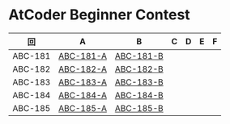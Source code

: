 # AtCoder Beginner Contest

| 回 | A | B | C | D | E | F |
|:---:|:---:|:---:|:---:|:---:|:---:|:---:|
| ABC-181 | [ABC-181-A](ABC-181-A.py) | [ABC-181-B](ABC-181-B.py) |  |  |  |  |
| ABC-182 | [ABC-182-A](ABC-182-A.py) | [ABC-182-B](ABC-182-B.py) |  |  |  |  |
| ABC-183 | [ABC-183-A](ABC-183-A.py) | [ABC-183-B](ABC-183-B.py) |  |  |  |  |
| ABC-184 | [ABC-184-A](ABC-184-A.py) | [ABC-184-B](ABC-184-B.py) |  |  |  |  |
| ABC-185 | [ABC-185-A](ABC-185-A.py) | [ABC-185-B](ABC-185-B.py) |  |  |  |  |
